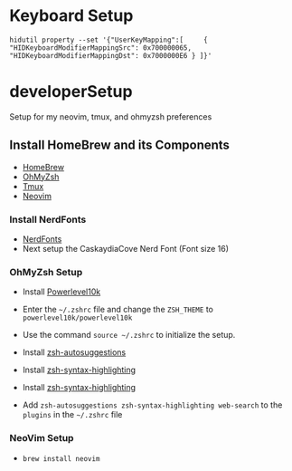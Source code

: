 # Keyboard Setup
`hidutil property --set '{"UserKeyMapping":[     {         "HIDKeyboardModifierMappingSrc": 0x700000065,         "HIDKeyboardModifierMappingDst": 0x7000000E6 } ]}'`


# developerSetup
Setup for my neovim, tmux, and ohmyzsh preferences

## Install HomeBrew and its Components
- [HomeBrew](https://brew.sh)
- [OhMyZsh](https://github.com/ohmyzsh/ohmyzsh)
- [Tmux](https://github.com/tmux/tmux)
- [Neovim](https://github.com/neovim/neovim)

### Install NerdFonts
- [NerdFonts](https://github.com/ryanoasis/nerd-fonts)
- Next setup the CaskaydiaCove Nerd Font (Font size 16)

### OhMyZsh Setup
- Install [Powerlevel10k](https://github.com/romkatv/powerlevel10k)
- Enter the `~/.zshrc` file and change the `ZSH_THEME` to `powerlevel10k/powerlevel10k`
- Use the command `source ~/.zshrc` to initialize the setup.

- Install [zsh-autosuggestions](https://github.com/zsh-users/zsh-autosuggestions)
- Install [zsh-syntax-highlighting](https://github.com/zsh-users/zsh-syntax-highlighting)
- Install [zsh-syntax-highlighting](https://github.com/zsh-users/zsh-syntax-highlighting)

- Add `zsh-autosuggestions zsh-syntax-highlighting web-search` to the `plugins` in the `~/.zshrc` file

### NeoVim Setup
- `brew install neovim`

